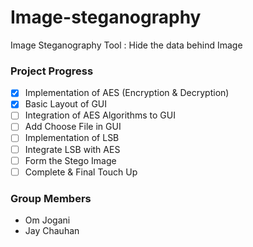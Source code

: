 # Image-steganography
Image Steganography Tool : Hide the data behind Image 

### Project Progress

- [x] Implementation of AES (Encryption & Decryption)
- [x] Basic Layout of GUI
- [ ] Integration of AES Algorithms to GUI
- [ ] Add Choose File in GUI
- [ ] Implementation of LSB
- [ ] Integrate LSB with AES
- [ ] Form the Stego Image
- [ ] Complete & Final Touch Up

### Group Members

- Om Jogani
- Jay Chauhan 